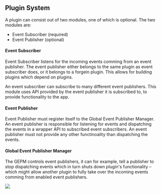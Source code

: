 ## Plugin System

A plugin can consist out of two modules, one of which is optional. The two modules are:
* Event Subscriber (required)
* Event Publisher (optional)

#### Event Subscriber
Event Subscriber listens for the incoming events comming from an event publisher. The event publisher either belongs to the same plugin
as event subscriber does, or it belongs to a forgein plugin. This allows for building plugins which depend on plugins.

An event subscriber can subscribe to many different event publishers. This module uses API provided by the event publisher it is 
subscribed to, to provide functionality to the app.

#### Event Publisher
Event Publisher must register itself to the Global Event Publisher Manager. An event publisher is responsible for listening for events and
dispatching the events in a wrapper API to subscribed event subscribers. An event publisher must not provide any other functinoality than
dispatching the events.

#### Global Event Publisher Manager
The GEPM controls event publishers, it can for example, tell a publisher to stop dispatching events which in turn shuts down
plugin's functionality – which might allow another plugin to fully take over the incoming events comming from enabled event publishers.

![](https://i.imgur.com/lJ2gH2B.png)
